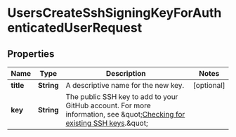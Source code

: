 

# UsersCreateSshSigningKeyForAuthenticatedUserRequest


## Properties

| Name | Type | Description | Notes |
|------------ | ------------- | ------------- | -------------|
|**title** | **String** | A descriptive name for the new key. |  [optional] |
|**key** | **String** | The public SSH key to add to your GitHub account. For more information, see \&quot;[Checking for existing SSH keys](https://docs.github.com/authentication/connecting-to-github-with-ssh/checking-for-existing-ssh-keys).\&quot; |  |



